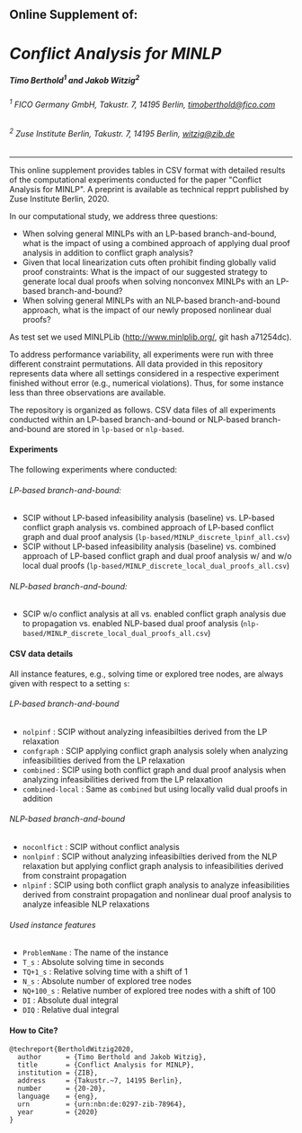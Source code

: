 ## Online Supplement of:

# *Conflict Analysis for MINLP*

##### Timo Berthold<sup>1</sup> and Jakob Witzig<sup>2</sup>

###### <sup>1</sup> FICO Germany GmbH, Takustr. 7, 14195 Berlin, <timoberthold@fico.com>

###### <sup>2</sup> Zuse Institute Berlin, Takustr. 7, 14195 Berlin, <witzig@zib.de>
___

This online supplement provides tables in CSV format with detailed results of the computational experiments conducted for the paper "Conflict Analysis for MINLP".
A preprint is available as technical repprt published by Zuse Institute Berlin, 2020.

In our computational study, we address three questions:
* When solving general MINLPs with an LP-based branch-and-bound, what is the impact of using a combined approach of applying dual proof analysis in addition to conflict graph analysis?
* Given that local linearization cuts often prohibit finding globally valid proof constraints: What is the impact of our suggested strategy to generate local dual proofs when solving nonconvex MINLPs with an LP-based branch-and-bound?
* When solving general MINLPs with an NLP-based branch-and-bound approach, what is the impact of our newly proposed nonlinear dual proofs?

As test set we used MINLPLib (http://www.minlplib.org/, git hash a71254dc).

To address performance variability, all experiments were run with three different constraint permutations. All data provided in this repository represents data where all settings considered in a respective experiment finished without error (e.g., numerical violations). Thus, for some instance less than three observations are available.

The repository is organized as follows. CSV data files of all experiments conducted within an LP-based branch-and-bound or NLP-based branch-and-bound are stored in `lp-based` or `nlp-based`.

#### Experiments

The following experiments where conducted:
###### LP-based branch-and-bound:
* SCIP without LP-based infeasibility analysis (baseline) vs. LP-based conflict graph analysis vs. combined approach of LP-based conflict graph and dual proof analysis (`lp-based/MINLP_discrete_lpinf_all.csv`)
* SCIP without LP-based infeasibility analysis (baseline) vs. combined approach of LP-based conflict graph and dual proof analysis w/ and w/o local dual proofs (`lp-based/MINLP_discrete_local_dual_proofs_all.csv`)

###### NLP-based branch-and-bound:
* SCIP w/o conflict analysis at all vs. enabled conflict graph analysis due to propagation vs. enabled NLP-based dual proof analysis (`nlp-based/MINLP_discrete_local_dual_proofs_all.csv`)

#### CSV data details

All instance features, e.g., solving time or explored tree nodes, are always given with respect to a setting `s`:

###### LP-based branch-and-bound

* `nolpinf` : SCIP without analyzing infeasibilties derived from the LP relaxation
* `confgraph` : SCIP applying conflict graph analysis solely when analyzing infeasibilities derived from the LP relaxation
* `combined` : SCIP using both conflict graph and dual proof analysis when analyzing infeasibilities derived from the LP relaxation
* `combined-local` : Same as `combined` but using locally valid dual proofs in addition

###### NLP-based branch-and-bound

* `noconlfict` : SCIP without conflict analysis
* `nonlpinf` : SCIP without analyzing infeasibilties derived from the NLP relaxation but applying conflict graph analysis to infeasibilities derived from constraint propagation
* `nlpinf` : SCIP using both conflict graph analysis to analyze infeasibilities derived from constraint propagation and nonlinear dual proof analysis to analyze infeasible NLP relaxations

###### Used instance features

* `ProblemName` : The name of the instance
* `T_s` : Absolute solving time in seconds
* `TQ+1_s` : Relative solving time with a shift of 1
* `N_s` : Absolute number of explored tree nodes
* `NQ+100_s` : Relative number of explored tree nodes with a shift of 100
* `DI` : Absolute dual integral
* `DIQ` : Relative dual integral

#### How to Cite?

```
@techreport{BertholdWitzig2020,
  author      = {Timo Berthold and Jakob Witzig},
  title       = {Conflict Analysis for MINLP},
  institution = {ZIB},
  address     = {Takustr.~7, 14195 Berlin},
  number      = {20-20},
  language    = {eng},
  urn         = {urn:nbn:de:0297-zib-78964},
  year        = {2020}
}
```
